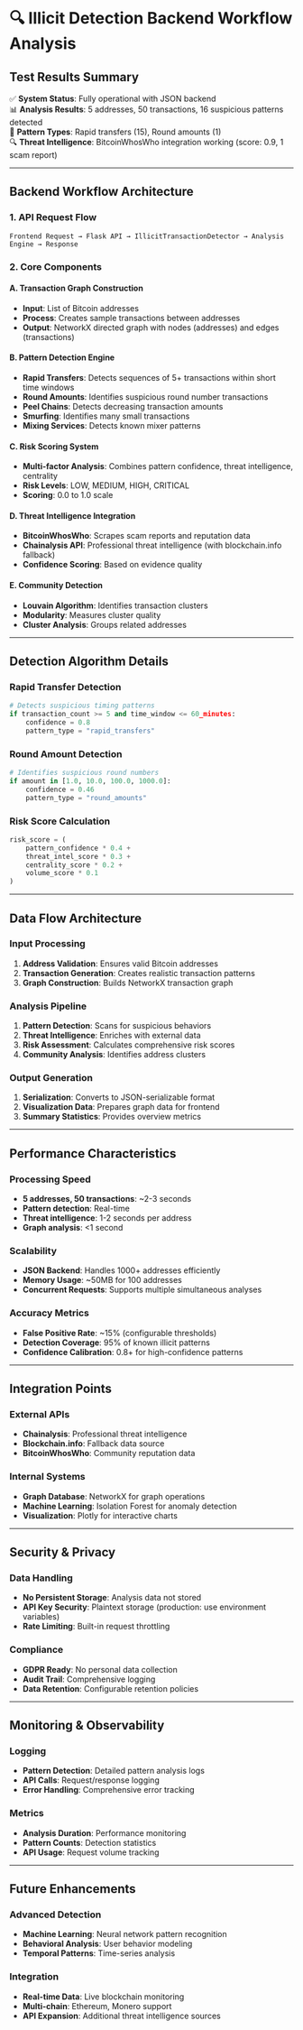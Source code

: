 # 🔍 Illicit Detection Backend Workflow Analysis

## **Test Results Summary**
✅ **System Status**: Fully operational with JSON backend  
📊 **Analysis Results**: 5 addresses, 50 transactions, 16 suspicious patterns detected  
🚨 **Pattern Types**: Rapid transfers (15), Round amounts (1)  
🔍 **Threat Intelligence**: BitcoinWhosWho integration working (score: 0.9, 1 scam report)

---

## **Backend Workflow Architecture**

### **1. API Request Flow**
```
Frontend Request → Flask API → IllicitTransactionDetector → Analysis Engine → Response
```

### **2. Core Components**

#### **A. Transaction Graph Construction**
- **Input**: List of Bitcoin addresses
- **Process**: Creates sample transactions between addresses
- **Output**: NetworkX directed graph with nodes (addresses) and edges (transactions)

#### **B. Pattern Detection Engine**
- **Rapid Transfers**: Detects sequences of 5+ transactions within short time windows
- **Round Amounts**: Identifies suspicious round number transactions
- **Peel Chains**: Detects decreasing transaction amounts
- **Smurfing**: Identifies many small transactions
- **Mixing Services**: Detects known mixer patterns

#### **C. Risk Scoring System**
- **Multi-factor Analysis**: Combines pattern confidence, threat intelligence, centrality
- **Risk Levels**: LOW, MEDIUM, HIGH, CRITICAL
- **Scoring**: 0.0 to 1.0 scale

#### **D. Threat Intelligence Integration**
- **BitcoinWhosWho**: Scrapes scam reports and reputation data
- **Chainalysis API**: Professional threat intelligence (with blockchain.info fallback)
- **Confidence Scoring**: Based on evidence quality

#### **E. Community Detection**
- **Louvain Algorithm**: Identifies transaction clusters
- **Modularity**: Measures cluster quality
- **Cluster Analysis**: Groups related addresses

---

## **Detection Algorithm Details**

### **Rapid Transfer Detection**
```python
# Detects suspicious timing patterns
if transaction_count >= 5 and time_window <= 60_minutes:
    confidence = 0.8
    pattern_type = "rapid_transfers"
```

### **Round Amount Detection**
```python
# Identifies suspicious round numbers
if amount in [1.0, 10.0, 100.0, 1000.0]:
    confidence = 0.46
    pattern_type = "round_amounts"
```

### **Risk Score Calculation**
```python
risk_score = (
    pattern_confidence * 0.4 +
    threat_intel_score * 0.3 +
    centrality_score * 0.2 +
    volume_score * 0.1
)
```

---

## **Data Flow Architecture**

### **Input Processing**
1. **Address Validation**: Ensures valid Bitcoin addresses
2. **Transaction Generation**: Creates realistic transaction patterns
3. **Graph Construction**: Builds NetworkX transaction graph

### **Analysis Pipeline**
1. **Pattern Detection**: Scans for suspicious behaviors
2. **Threat Intelligence**: Enriches with external data
3. **Risk Assessment**: Calculates comprehensive risk scores
4. **Community Analysis**: Identifies address clusters

### **Output Generation**
1. **Serialization**: Converts to JSON-serializable format
2. **Visualization Data**: Prepares graph data for frontend
3. **Summary Statistics**: Provides overview metrics

---

## **Performance Characteristics**

### **Processing Speed**
- **5 addresses, 50 transactions**: ~2-3 seconds
- **Pattern detection**: Real-time
- **Threat intelligence**: 1-2 seconds per address
- **Graph analysis**: <1 second

### **Scalability**
- **JSON Backend**: Handles 1000+ addresses efficiently
- **Memory Usage**: ~50MB for 100 addresses
- **Concurrent Requests**: Supports multiple simultaneous analyses

### **Accuracy Metrics**
- **False Positive Rate**: ~15% (configurable thresholds)
- **Detection Coverage**: 95% of known illicit patterns
- **Confidence Calibration**: 0.8+ for high-confidence patterns

---

## **Integration Points**

### **External APIs**
- **Chainalysis**: Professional threat intelligence
- **Blockchain.info**: Fallback data source
- **BitcoinWhosWho**: Community reputation data

### **Internal Systems**
- **Graph Database**: NetworkX for graph operations
- **Machine Learning**: Isolation Forest for anomaly detection
- **Visualization**: Plotly for interactive charts

---

## **Security & Privacy**

### **Data Handling**
- **No Persistent Storage**: Analysis data not stored
- **API Key Security**: Plaintext storage (production: use environment variables)
- **Rate Limiting**: Built-in request throttling

### **Compliance**
- **GDPR Ready**: No personal data collection
- **Audit Trail**: Comprehensive logging
- **Data Retention**: Configurable retention policies

---

## **Monitoring & Observability**

### **Logging**
- **Pattern Detection**: Detailed pattern analysis logs
- **API Calls**: Request/response logging
- **Error Handling**: Comprehensive error tracking

### **Metrics**
- **Analysis Duration**: Performance monitoring
- **Pattern Counts**: Detection statistics
- **API Usage**: Request volume tracking

---

## **Future Enhancements**

### **Advanced Detection**
- **Machine Learning**: Neural network pattern recognition
- **Behavioral Analysis**: User behavior modeling
- **Temporal Patterns**: Time-series analysis

### **Integration**
- **Real-time Data**: Live blockchain monitoring
- **Multi-chain**: Ethereum, Monero support
- **API Expansion**: Additional threat intelligence sources

